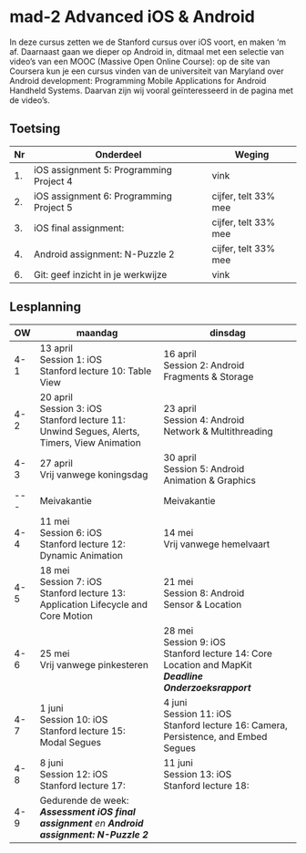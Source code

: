 # mad-2 Advanced iOS & Android

In deze cursus zetten we de Stanford cursus over iOS voort, en maken ‘m af. Daarnaast gaan we dieper op Android in, ditmaal met een selectie van video’s van een MOOC (Massive Open Online Course): op de site van Coursera kun je een cursus vinden van de universiteit van Maryland over Android development: Programming Mobile Applications for Android Handheld Systems. Daarvan zijn wij vooral geïnteresseerd in de pagina met de video’s. 

## Toetsing

Nr | Onderdeel | Weging
---| --- | ---
1. | iOS assignment 5: Programming Project 4 | vink
2. | iOS assignment 6: Programming Project 5   | cijfer, telt 33% mee
3. | iOS final assignment: | cijfer, telt 33% mee
4. | Android assignment:  N-Puzzle 2 | cijfer, telt 33% mee
6. | Git: geef inzicht in je werkwijze | vink

## Lesplanning 
OW | maandag | dinsdag
-----|------|------
4-1 | 13 april <br> Session 1: iOS <br> Stanford lecture 10: Table View  | 16 april <br> Session 2: Android <br> Fragments & Storage
4-2 | 20 april <br> Session 3: iOS <br> Stanford lecture 11: Unwind Segues, Alerts, Timers, View Animation| 23 april <br> Session 4: Android <br> Network & Multithreading
4-3 | 27 april <br> Vrij vanwege koningsdag| 30 april <br> Session 5: Android <br> Animation & Graphics
--- | Meivakantie | Meivakantie
4-4 | 11 mei <br> Session 6: iOS <br> Stanford lecture 12: Dynamic Animation | 14 mei <br> Vrij vanwege hemelvaart
4-5 | 18 mei <br> Session 7: iOS <br> Stanford lecture 13: Application Lifecycle and Core Motion | 21 mei <br> Session 8: Android <br> Sensor & Location
4-6 | 25 mei <br> Vrij vanwege pinkesteren | 28 mei <br> Session 9: iOS <br> Stanford lecture 14: Core Location and MapKit <br> __*Deadline Onderzoeksrapport*__
4-7 | 1 juni <br> Session 10: iOS <br> Stanford lecture 15: Modal Segues | 4 juni <br> Session 11: iOS <br> Stanford lecture 16: Camera, Persistence, and Embed Segues
4-8 | 8 juni <br> Session 12: iOS <br> Stanford lecture 17: | 11 juni <br> Session 13: iOS <br> Stanford lecture 18:
4-9 | Gedurende de week: <br> *__Assessment iOS final assignment__ en __Android assignment: N-Puzzle 2__*
